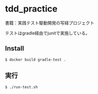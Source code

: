 # tdd_practice

書籍：実践テスト駆動開発の写経プロジェクト

テストはgradle経由でjunitで実施している。

## Install

```
$ docker build gradle-test .
```

## 実行
```
$ ./run-test.sh
```
